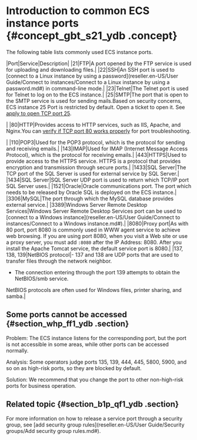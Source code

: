 # Introduction to common ECS instance ports {#concept_gbt_s21_ydb .concept}

The following table lists commonly used ECS instance ports.

|Port|Service|Description|
|21|FTP|A port opened by the FTP service is used for uploading and downloading files.|
|22|SSH|An SSH port is used to [connect to a Linux instance by using a password](reseller.en-US/User Guide/Connect to instances/Connect to a Linux instance by using a password.md#) in command-line mode.|
|23|Telnet|The Telnet port is used for Telnet to log on to the ECS instance.|
|25|SMTP|The port that is open to the SMTP service is used for sending mails.Based on security concerns, ECS instance 25 Port is restricted by default. Open a ticket to open it. See [apply to open TCP port 25](https://partners-intl.aliyun.com/help/doc-detail/56130.htm).

|
|80|HTTP|Provides access to HTTP services, such as IIS, Apache, and Nginx.You can [verify if TCP port 80 works properly](https://partners-intl.aliyun.com/help/faq-detail/59367.htm) for port troubleshooting.

|
|110|POP3|Used for the POP3 protocol, which is the protocol for sending and receiving emails.|
|143|IMAP|Used for IMAP \(Internet Message Access Protocol\), which is the protocol for receiving emails.|
|443|HTTPS|Used to provide access to the HTTPS service. HTTPS is a protocol that provides encryption and transmission through secure ports.|
|1433|SQL Server|The TCP port of the SQL Server is used for external service by SQL Server.|
|1434|SQL Server|SQL Server UDP port is used to return which TCP/IP port SQL Server uses.|
|1521|Oracle|Oracle communications port. The port which needs to be released by Oracle SQL is deployed on the ECS instance.|
|3306|MySQL|The port through which the MySQL database provides external service.|
|3389|Windows Server Remote Desktop Services|Windows Server Remote Desktop Services port can be used to [connect to a Windows instance](reseller.en-US/User Guide/Connect to instances/Connect to a Windows instance.md#).|
|8080|Proxy port|As with 80 port, port 8080 is commonly used in WWW agent service to achieve web browsing. If you are using port 8080, when you visit a Web site or use a proxy server, you must add `:8080` after the IP Address: 8080. After you install the Apache Tomcat service, the default service port is 8080.|
|137, 138, 139|NetBIOS protocol|-   137 and 138 are UDP ports that are used to transfer files through the network neighbor.
-   The connection entering through the port 139 attempts to obtain the NetBIOS/smb service.

NetBIOS protocols are often used for Windows files, printer sharing, and samba.|

## Some ports cannot be accessed {#section_whp_ff1_ydb .section}

Problem: The ECS instance listens for the corresponding port, but the port is not accessible in some areas, while other ports can be accessed normally.

Analysis: Some operators judge ports 135, 139, 444, 445, 5800, 5900, and so on as high-risk ports, so they are blocked by default.

Solution: We recommend that you change the port to other non-high-risk ports for business operation.

## Related topic {#section_b1p_qf1_ydb .section}

For more information on how to release a service port through a security group, see [add security group rules](reseller.en-US/User Guide/Security groups/Add security group rules.md#).

